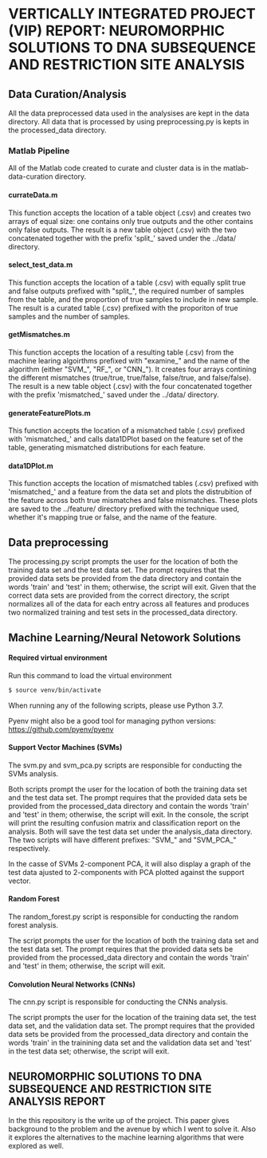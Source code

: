 # VERTICALLY INTEGRATED PROJECT (VIP) REPORT: NEUROMORPHIC SOLUTIONS TO DNA SUBSEQUENCE AND RESTRICTION SITE ANALYSIS

## Data Curation/Analysis

All the data preprocessed data used in the analysises are kept in the data directory. All data that is processed by using preprocessing.py is kepts in the processed_data directory.

### Matlab Pipeline

All of the Matlab code created to curate and cluster data is in the matlab-data-curation directory.

#### currateData.m

This function accepts the location of a table object (.csv) and creates two arrays of equal size: one contains only true outputs and the other contains only false outputs. The result is a new table object (.csv) with the two concatenated together with the prefix 'split_' saved under the ../data/ directory.

#### select_test_data.m

This function accepts the location of a table (.csv) with equally split true and false outputs prefixed with "split_", the required number of samples from the table, and the proportion of true samples to include in new sample. The result is a curated table (.csv) prefixed with the proporiton of true samples and the number of samples.

#### getMismatches.m

This function accepts the location of a resulting table (.csv) from the machine learing algoirthms prefixed with "examine_" and the name of the algorithm (either "SVM_", "RF_", or "CNN_"). It creates four arrays contining the different mismatches (true/true, true/false, false/true, and false/false). The result is a new table object (.csv) with the four concatenated together with the prefix 'mismatched_' saved under the ../data/ directory.

#### generateFeaturePlots.m

This function accepts the location of a mismatched table (.csv) prefixed with 'mismatched_' and calls data1DPlot based on the feature set of the table, generating mismatched distributions for each feature.

#### data1DPlot.m

This function accepts the location of mismatched tables (.csv) prefixed with 'mismatched_' and a feature from the data set and plots the distrubition of the feature across both true mismatches and false mismatches. These plots are saved to the ../feature/ directory prefixed with the technique used, whether it's mapping true or false, and the name of the feature.

## Data preprocessing

The processing.py script prompts the user for the location of both the training data set and the test data set. The prompt requires that the provided data sets be provided from the data directory and contain the words 'train' and 'test' in them; otherwise, the script will exit. Given that the correct data sets are provided from the correct directory, the script normalizes all of the data for each entry across all features and produces two normalized training and test sets in the processed_data directory.

## Machine Learning/Neural Netowork Solutions

#### Required virtual environment

Run this command to load the virtual environment
```bash
$ source venv/bin/activate
```

When running any of the following scripts, please use Python 3.7.

Pyenv might also be a good tool for managing python versions: https://github.com/pyenv/pyenv

#### Support Vector Machines (SVMs)

The svm.py and svm_pca.py scripts are responsible for conducting the SVMs analysis. 

Both scripts prompt the user for the location of both the training data set and the test data set. The prompt requires that the provided data sets be provided from the processed_data directory and contain the words 'train' and 'test' in them; otherwise, the script will exit. In the console, the script will print the resulting confusion matrix and classification report on the analysis. Both will save the test data set under the analysis_data directory. The two scripts will have different prefixes: "SVM_" and "SVM_PCA_" respectively.

In the casse of SVMs 2-component PCA, it will also display a graph of the test data ajusted to 2-components with PCA plotted against the support vector.

#### Random Forest

The random_forest.py script is responsible for conducting the random forest analysis.

The script prompts the user for the location of both the training data set and the test data set. The prompt requires that the provided data sets be provided from the processed_data directory and contain the words 'train' and 'test' in them; otherwise, the script will exit.

#### Convolution Neural Networks (CNNs)

The cnn.py script is responsible for conducting the CNNs analysis.

The script prompts the user for the location of the training data set, the test data set, and the validation data set. The prompt requires that the provided data sets be provided from the processed_data directory and contain the words 'train' in the trainining data set and the validation data set and 'test' in the test data set; otherwise, the script will exit.

## NEUROMORPHIC SOLUTIONS TO DNA SUBSEQUENCE AND RESTRICTION SITE ANALYSIS REPORT

In the this repository is the write up of the project. This paper gives background to the problem and the avenue by which I went to solve it. Also it explores the alternatives to the machine learning algorithms that were explored as well.
